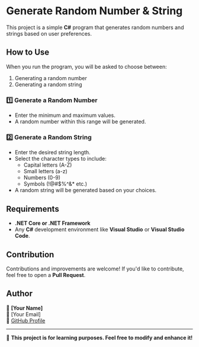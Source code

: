 # Generate Random Number & String

This project is a simple **C#** program that generates random numbers and strings based on user preferences.

## How to Use

When you run the program, you will be asked to choose between:
1. Generating a random number
2. Generating a random string

### 1️⃣ Generate a Random Number
- Enter the minimum and maximum values.
- A random number within this range will be generated.

### 2️⃣ Generate a Random String
- Enter the desired string length.
- Select the character types to include:
  - Capital letters (A-Z)
  - Small letters (a-z)
  - Numbers (0-9)
  - Symbols (!@#$%^&* etc.)
- A random string will be generated based on your choices.

## Requirements
- **.NET Core or .NET Framework**
- Any **C#** development environment like **Visual Studio** or **Visual Studio Code**.

## Contribution
Contributions and improvements are welcome! If you'd like to contribute, feel free to open a **Pull Request**.

## Author
👤 **[Your Name]**  
📧 [Your Email]  
🔗 [GitHub Profile](https://github.com/amrkhaled104)

---

🎯 **This project is for learning purposes. Feel free to modify and enhance it!**
